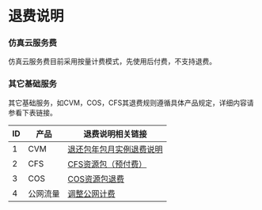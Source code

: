 # 退费说明

### 仿真云服务费
仿真云服务费目前采用按量计费模式，先使用后付费，不支持退费。

### 其它基础服务
其它基础服务，如CVM，COS，CFS其退费规则遵循具体产品规定，详细内容请参看下表链接。


|ID|产品|退费说明相关链接|
|-|-|-|
|1|CVM|[退还包年包月实例退费说明](https://cloud.tencent.com/document/product/213/9711)|
|2|CFS|[CFS资源包（预付费）](https://cloud.tencent.com/document/product/582/47379)|
|3|COS|[COS资源包退费](https://cloud.tencent.com/document/product/436/55094)|
|4|公网流量|[调整公网计费](https://cloud.tencent.com/document/product/213/10580)|
